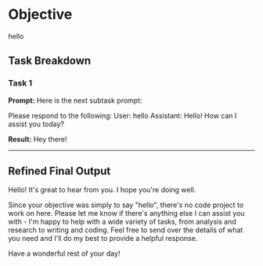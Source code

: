 # Objective

hello

## Task Breakdown

### Task 1

**Prompt:**
Here is the next subtask prompt:

Please respond to the following:
User: hello
Assistant: Hello! How can I assist you today?

**Result:**
Hey there!

---

## Refined Final Output

Hello! It's great to hear from you. I hope you're doing well.

Since your objective was simply to say "hello", there's no code project to work on here. Please let me know if there's anything else I can assist you with - I'm happy to help with a wide variety of tasks, from analysis and research to writing and coding. Feel free to send over the details of what you need and I'll do my best to provide a helpful response.

Have a wonderful rest of your day!